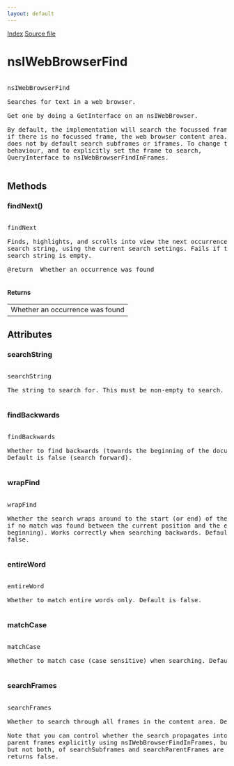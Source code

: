 ```yaml
---
layout: default
---
```

<div id='links'><a href="../index.html">Index</a>
<a href="http://dxr.mozilla.org/mozilla-central/source/embedding/components/find/nsIWebBrowserFind.idl">Source file</a>
</div>

# nsIWebBrowserFind #
<pre>  
nsIWebBrowserFind  
  
Searches for text in a web browser.  
  
Get one by doing a GetInterface on an nsIWebBrowser.  
  
By default, the implementation will search the focussed frame, or  
if there is no focussed frame, the web browser content area. It  
does not by default search subframes or iframes. To change this  
behaviour, and to explicitly set the frame to search,   
QueryInterface to nsIWebBrowserFindInFrames.  
  
</pre>
## Methods ##

### findNext() ###
<pre>  
findNext  
  
Finds, highlights, and scrolls into view the next occurrence of the  
search string, using the current search settings. Fails if the  
search string is empty.  
  
@return  Whether an occurrence was found  
  
</pre>
#### Returns ####

<table>

<tr>
<td>Whether an occurrence was found  
</td>
</tr>

</table>

## Attributes ##

### searchString ###
<pre>  
searchString  
  
The string to search for. This must be non-empty to search.  
  
</pre>
### findBackwards ###
<pre>  
findBackwards  
  
Whether to find backwards (towards the beginning of the document).  
Default is false (search forward).  
  
</pre>
### wrapFind ###
<pre>  
wrapFind  
  
Whether the search wraps around to the start (or end) of the document  
if no match was found between the current position and the end (or  
beginning). Works correctly when searching backwards. Default is  
false.  
  
</pre>
### entireWord ###
<pre>  
entireWord  
  
Whether to match entire words only. Default is false.  
  
</pre>
### matchCase ###
<pre>  
matchCase  
  
Whether to match case (case sensitive) when searching. Default is false.  
  
</pre>
### searchFrames ###
<pre>  
searchFrames  
  
Whether to search through all frames in the content area. Default is true.  
  
Note that you can control whether the search propagates into child or  
parent frames explicitly using nsIWebBrowserFindInFrames, but if one,  
but not both, of searchSubframes and searchParentFrames are set, this  
returns false.  
  
</pre>